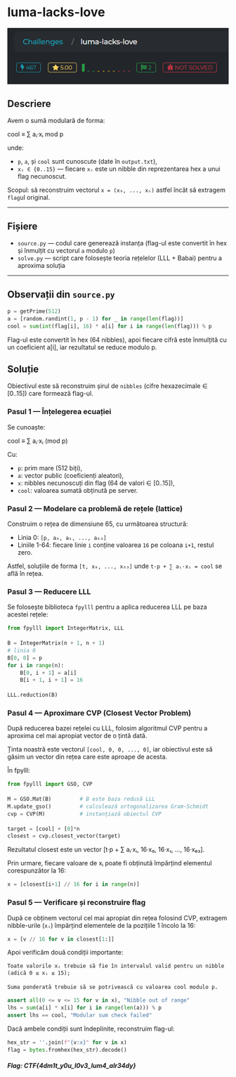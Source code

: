 # luma-lacks-love

![luma](poza.png)

## Descriere

Avem o sumă modulară de forma:

cool ≡ ∑ aᵢ·xᵢ mod p

unde:
- `p`, `a`, și `cool` sunt cunoscute (date în `output.txt`),
- `xᵢ ∈ {0..15}` — fiecare `xᵢ` este un nibble din reprezentarea hex a unui flag necunoscut.

Scopul: să reconstruim vectorul `x = (x₀, ..., xₙ)` astfel încât să extragem `flag`ul original.

---

## Fișiere

- `source.py` — codul care generează instanța (flag-ul este convertit în hex și înmulțit cu vectorul `a` modulo `p`)
- `solve.py` — script care folosește teoria rețelelor (LLL + Babai) pentru a aproxima soluția

---

## Observații din `source.py`

```python
p = getPrime(512)
a = [random.randint(1, p - 1) for _ in range(len(flag))]
cool = sum(int(flag[i], 16) * a[i] for i in range(len(flag))) % p
```
Flag-ul este convertit în hex (64 nibbles), apoi fiecare cifră este înmulțită cu un coeficient a[i], iar rezultatul se reduce modulo p.

## Soluție

Obiectivul este să reconstruim șirul de `nibbles` (cifre hexazecimale ∈ [0..15]) care formează flag-ul.

### Pasul 1 — Înțelegerea ecuației

Se cunoaște:

cool ≡ ∑ aᵢ·xᵢ (mod p)

Cu:
- `p`: prim mare (512 biți),
- `a`: vector public (coeficienți aleatori),
- `x`: nibbles necunoscuți din flag (64 de valori ∈ [0..15]),
- `cool`: valoarea sumată obținută pe server.

### Pasul 2 — Modelare ca problemă de rețele (lattice)

Construim o rețea de dimensiune 65, cu următoarea structură:

- Linia 0: `[p, a₀, a₁, ..., a₆₃]`
- Liniile 1-64: fiecare linie `i` conține valoarea `16` pe coloana `i+1`, restul zero.

Astfel, soluțiile de forma `[t, x₀, ..., x₆₃]` unde `t·p + ∑ aᵢ·xᵢ = cool` se află în rețea.

### Pasul 3 — Reducere LLL

Se folosește biblioteca `fpylll` pentru a aplica reducerea LLL pe baza acestei rețele:

```python
from fpylll import IntegerMatrix, LLL

B = IntegerMatrix(n + 1, n + 1)
# linia 0
B[0, 0] = p
for i in range(n):
    B[0, i + 1] = a[i]
    B[i + 1, i + 1] = 16

LLL.reduction(B)
```
### Pasul 4 — Aproximare CVP (Closest Vector Problem)

După reducerea bazei rețelei cu LLL, folosim algoritmul CVP pentru a aproxima cel mai apropiat vector de o țintă dată.

Ținta noastră este vectorul `[cool, 0, 0, ..., 0]`, iar obiectivul este să găsim un vector din rețea care este aproape de acesta.

În fpylll:

```python
from fpylll import GSO, CVP

M = GSO.Mat(B)         # B este baza redusă LLL
M.update_gso()         # calculează ortogonalizarea Gram-Schmidt
cvp = CVP(M)           # instanțiază obiectul CVP

target = [cool] + [0]*n
closest = cvp.closest_vector(target)
```

Rezultatul closest este un vector [t·p + ∑ aᵢ·xᵢ, 16·x₀, 16·x₁, ..., 16·x₆₃].

Prin urmare, fiecare valoare de xᵢ poate fi obținută împărțind elementul corespunzător la 16:

```python
x = [closest[i+1] // 16 for i in range(n)]
```

### Pasul 5 — Verificare și reconstruire flag

După ce obținem vectorul cel mai apropiat din rețea folosind CVP, extragem nibble-urile (`xᵢ`) împărțind elementele de la pozițiile 1 încolo la 16:

```python
x = [v // 16 for v in closest[1:]]
```
Apoi verificăm două condiții importante:

    Toate valorile xᵢ trebuie să fie în intervalul valid pentru un nibble (adică 0 ≤ xᵢ ≤ 15);

    Suma ponderată trebuie să se potrivească cu valoarea cool modulo p.

```python
assert all(0 <= v <= 15 for v in x), "Nibble out of range"
lhs = sum(a[i] * x[i] for i in range(len(a))) % p
assert lhs == cool, "Modular sum check failed"
```

Dacă ambele condiții sunt îndeplinite, reconstruim flag-ul:

```python
hex_str = ''.join(f"{v:x}" for v in x)
flag = bytes.fromhex(hex_str).decode()
```

##### Flag: CTF{4dm1t_y0u_l0v3_lum4_alr34dy}
